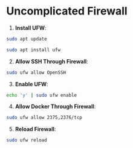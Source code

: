 # Uncomplicated Firewall

1. **Install UFW**:
```bash
sudo apt update
```
```bash
sudo apt install ufw
```

2. **Allow SSH Through Firewall**:
```bash
sudo ufw allow OpenSSH
```

3. **Enable UFW**:
```bash
echo 'y' | sudo ufw enable
```

4. **Allow Docker Through Firewall**:
```bash
sudo ufw allow 2375,2376/tcp
```

5. **Reload Firewall**:
```bash
sudo ufw reload
```
